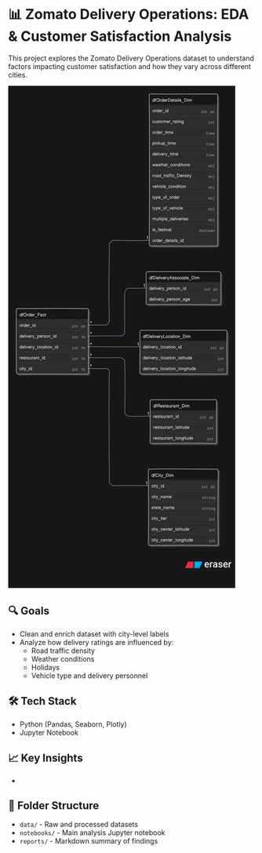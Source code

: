 # 📊 Zomato Delivery Operations: EDA & Customer Satisfaction Analysis

This project explores the Zomato Delivery Operations dataset to understand factors impacting customer satisfaction and how they vary across different cities.

![ERD Diagram](assets/ERD.svg)

## 🔍 Goals
- Clean and enrich dataset with city-level labels
- Analyze how delivery ratings are influenced by:
  - Road traffic density
  - Weather conditions
  - Holidays
  - Vehicle type and delivery personnel

## 🛠 Tech Stack
- Python (Pandas, Seaborn, Plotly)
- Jupyter Notebook

## 📈 Key Insights
- 

## 📁 Folder Structure
- `data/` - Raw and processed datasets
- `notebooks/` - Main analysis Jupyter notebook
- `reports/` - Markdown summary of findings
